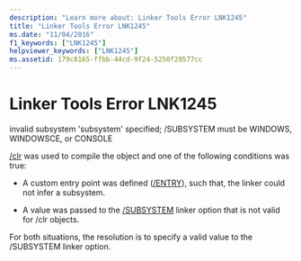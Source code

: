 ```yaml
---
description: "Learn more about: Linker Tools Error LNK1245"
title: "Linker Tools Error LNK1245"
ms.date: "11/04/2016"
f1_keywords: ["LNK1245"]
helpviewer_keywords: ["LNK1245"]
ms.assetid: 179c8165-ffbb-44cd-9f24-5250f29577cc
---
```

# Linker Tools Error LNK1245

invalid subsystem 'subsystem' specified; /SUBSYSTEM must be WINDOWS, WINDOWSCE, or CONSOLE

[/clr](../../build/reference/clr-common-language-runtime-compilation.md) was used to compile the object and one of the following conditions was true:

- A custom entry point was defined ([/ENTRY](../../build/reference/entry-entry-point-symbol.md)), such that, the linker could not infer a subsystem.

- A value was passed to the [/SUBSYSTEM](../../build/reference/subsystem-specify-subsystem.md) linker option that is not valid for /clr objects.

For both situations, the resolution is to specify a valid value to the /SUBSYSTEM linker option.
